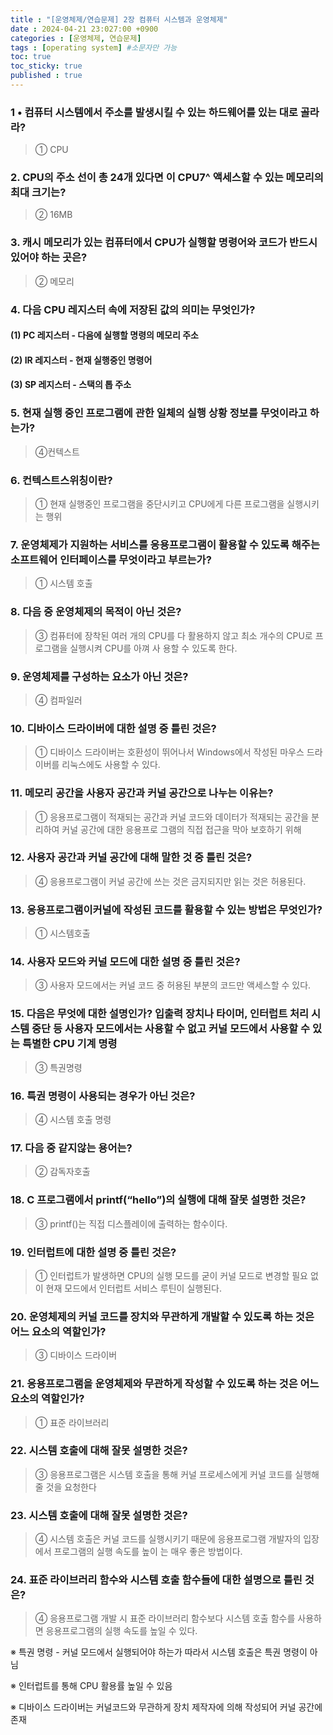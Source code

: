 ```yaml
---
title : "[운영체제/연습문제] 2장 컴퓨터 시스템과 운영체제"
date : 2024-04-21 23:027:00 +0900
categories : [운영체제, 연습문제]
tags : [operating system] #소문자만 가능
toc: true
toc_sticky: true
published : true
---
```


### 1 • 컴퓨터 시스템에서 주소를 발생시킬 수 있는 하드웨어를 있는 대로 골라라? 

> ① CPU

### 2. CPU의 주소 선이 총 24개 있다면 이 CPU7^ 액세스할 수 있는 메모리의 최대 크기는? 

> ② 16MB

### 3. 캐시 메모리가 있는 컴퓨터에서 CPU가 실행할 명령어와 코드가 반드시 있어야 하는 곳은? 

> ② 메모리

### 4. 다음 CPU 레지스터 속에 저장된 값의 의미는 무엇인가? 

#### (1) PC 레지스터 - 다음에 실행할 명령의 메모리 주소

#### (2) IR 레지스터 - 현재 실행중인 명령어

#### (3) SP 레지스터 - 스택의 톱 주소

### 5. 현재 실행 중인 프로그램에 관한 일체의 실행 상황 정보를 무엇이라고 하는가? 

> ④컨텍스트

### 6. 컨텍스트스위칭이란? 

> ① 현재 실행중인 프로그램을 중단시키고 CPU에게 다른 프로그램을 실행시키는 행위

### 7. 운영체제가 지원하는 서비스를 응용프로그램이 활용할 수 있도록 해주는 소프트웨어 인터페이스를 무엇이라고 부르는가? 

> ① 시스템 호출

### 8. 다음 중 운영체제의 목적이 아닌 것은? 

> ③ 컴퓨터에 장착된 여러 개의 CPU를 다 활용하지 않고 최소 개수의 CPU로 프로그램을 실행시켜 CPU를 아껴 사 용할 수 있도록 한다.

### 9. 운영체제를 구성하는 요소가 아닌 것은?

> ④ 컴파일러

### 10. 디바이스 드라이버에 대한 설명 중 틀린 것은?

> ① 디바이스 드라이버는 호환성이 뛰어나서 Windows에서 작성된 마우스 드라이버를 리눅스에도 사용할 수 있다.

### 11. 메모리 공간을 사용자 공간과 커널 공간으로 나누는 이유는? 

> ① 응용프로그램이 적재되는 공간과 커널 코드와 데이터가 적재되는 공간을 분리하여 커널 공간에 대한 응용프로 그램의 직접 접근을 막아 보호하기 위해

### 12. 사용자 공간과 커널 공간에 대해 말한 것 중 틀린 것은? 

> ④ 응용프로그램이 커널 공간에 쓰는 것은 금지되지만 읽는 것은 허용된다.

### 13. 응용프로그램이커널에 작성된 코드를 활용할 수 있는 방법은 무엇인가? 

> ① 시스템호출

### 14. 사용자 모드와 커널 모드에 대한 설명 중 틀린 것은? 

> ③ 사용자 모드에서는 커널 코드 중 허용된 부분의 코드만 액세스할 수 있다.

### 15. 다음은 무엇에 대한 설명인가? 입출력 장치나 타이머, 인터럽트 처리 시스템 중단 등 사용자 모드에서는 사용할 수 없고 커널 모드에서 사용할 수 있는 특별한 CPU 기계 명령 

> ③ 특권명령

### 16. 특권 명령이 사용되는 경우가 아닌 것은? 

> ④ 시스템 호출 명령

### 17. 다음 중 같지않는 용어는? 

> ② 감독자호출

### 18. C 프로그램에서 printf(“hello”)의 실행에 대해 잘못 설명한 것은? 

> ③ printf()는 직접 디스플레이에 출력하는 함수이다.

### 19. 인터럽트에 대한 설명 중 틀린 것은? 

> ① 인터럽트가 발생하면 CPU의 실행 모드를 굳이 커널 모드로 변경할 필요 없이 현재 모드에서 인터럽트 서비스 루틴이 실행된다.

### 20. 운영체제의 커널 코드를 장치와 무관하게 개발할 수 있도록 하는 것은 어느 요소의 역할인가? 

> ③ 디바이스 드라이버

### 21. 응용프로그램을 운영체제와 무관하게 작성할 수 있도록 하는 것은 어느 요소의 역할인가? 

> ① 표준 라이브러리

### 22. 시스템 호출에 대해 잘못 설명한 것은?

> ③ 응용프로그램은 시스템 호출을 통해 커널 프로세스에게 커널 코드를 실행해 줄 것을 요청한다

### 23. 시스템 호출에 대해 잘못 설명한 것은?

> ④ 시스템 호출은 커널 코드를 실행시키기 때문에 응용프로그램 개발자의 입장에서 프로그램의 실행 속도를 높이 는 매우 좋은 방법이다.

### 24. 표준 라이브러리 함수와 시스템 호출 함수들에 대한 설명으로 틀린 것은?

> ④ 응용프로그램 개발 시 표준 라이브러리 함수보다 시스템 호출 함수를 사용하면 응용프로그램의 실행 속도를 높일 수 있다.





※ 특권 명령 - 커널 모드에서 실행되어야 하는가 따라서 시스템 호출은 특권 명령이 아님

※ 인터럽트를 통해 CPU 활용률 높일 수 있음

※ 디바이스 드라이버는 커널코드와 무관하게 장치 제작자에 의해 작성되어 커널 공간에 존재